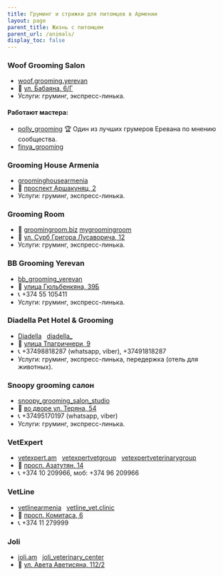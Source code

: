 ```yaml
---
title: Груминг и стрижки для питомцев в Армении
layout: page
parent_title: Жизнь с питомцем
parent_url: /animals/
display_toc: false
---
```


<div class="cards list-emoji">
<div class="card">

### Woof Grooming Salon

- <i class="fa-brands fa-instagram"></i> [woof.grooming.yerevan](https://www.instagram.com/woof.grooming.yerevan/)
- 📍 [ул. Бабаяна, 6/Г](https://yandex.ru/maps/org/woof/222409553566/)
- Услуги: груминг, экспресс-линька.

#### Работают мастера:

- <i class="fa-brands fa-instagram"></i> [polly_grooming](https://www.instagram.com/polly_grooming/) 🏆 Один из лучших грумеров Еревана по мнению сообщества.
- <i class="fa-brands fa-instagram"></i> [finya_grooming](https://www.instagram.com/finya_grooming/)

</div>
<div class="card">

### Grooming House Armenia

- <i class="fa-brands fa-instagram"></i> [groominghousearmenia](https://www.instagram.com/groominghousearmenia/)
- 📍 [проспект Аршакуняц, 2](https://yandex.ru/maps/10262/yerevan/house/YE0YcwdnSUQEQFpqfX12cHplbA==/)
- Услуги: груминг, экспресс-линька.

</div>
<div class="card">

### Grooming Room

- 🔗 [groomingroom.biz](https://www.groomingroom.biz) <i class="fa-brands fa-instagram"></i> [mygroomingroom](https://www.instagram.com/mygroomingroom/)
- 📍 [ул. Сурб Григора Лусаворича, 12](https://yandex.ru/maps/org/grooming_room/77335829117/)
- Услуги: груминг, экспресс-линька.

</div>
<div class="card">

### BB Grooming Yerevan

- <i class="fa-brands fa-instagram"></i> [bb_grooming_yerevan](https://instagram.com/bb_grooming_yerevan)
- 📍 [улица Гюльбенкяна, 39Б](https://yandex.ru/maps/10262/yerevan/house/YE0Ycg5kSUUCQFpqfX5xc3hqZg==/)
- 📞 +374 55 105411
- Услуги: груминг, экспресс-линька.

</div>
<div class="card">

### Diadella Pet Hotel & Grooming

- <i class="fa-brands fa-facebook-f"></i> [Diadella](https://www.facebook.com/profile.php?id=100064109612549) &nbsp; <i class="fa-brands fa-instagram"></i> [diadella_](https://instagram.com/diadella_/)
- 📍 [улица Тпагричнери, 9](https://yandex.ru/maps/10262/yerevan/house/YE0YcwVgSUEAQFpqfX12dnVhYQ==/)
- 📞 +37498818287 (whatsapp, viber), +37491818287
- Услуги: груминг, экспресс-линька, передержка (отель для животных).

</div>
<div class="card">

### Snoopy grooming салон

- <i class="fa-brands fa-instagram"></i> [snoopy_grooming_salon_studio](https://instagram.com/snoopy_grooming_salon_studio/)
- 📍 [во дворе ул. Теряна, 54](https://yandex.ru/maps/10262/yerevan/house/YE0YcwZoQUwAQFpqfX15dH9kZw==/)
- 📞 +37495170197 (whatsapp, viber)
- Услуги: груминг, экспресс-линька.

</div>
<div class="card">

### VetExpert

- <i class="fa-solid fa-link"></i> [vetexpert.am](https://vetexpert.am/ru/) &nbsp; <i class="fa-brands fa-facebook-f"></i> [vetexpertvetgroup](https://facebook.com/vetexpertvetgroup) &nbsp; <nobr markdown="span"><i class="fa-brands fa-instagram"></i> [vetexpertveterinarygroup](https://instagram.com/vetexpertveterinarygroup/)</nobr>
- 📍 [просп. Азатутян, 14](https://yandex.ru/maps/org/vet_ekspert/1861952348/)
- 📞 +374 10 209966, моб: +374 96 209966

</div>
<div class="card">

### VetLine

- <i class="fa-brands fa-facebook-f"></i> [vetlinearmenia](https://facebook.com/vetlinearmenia/) &nbsp; <i class="fa-brands fa-instagram"></i> [vetline_vet.clinic](https://instagram.com/vetline_vet.clinic/)
- 📍 [просп. Комитаса, 6](https://yandex.ru/maps/org/kruglosutochnaya_veterinarnaya_klinika_vetlayn/154801169156/)
- 📞 +374 11 279999

</div>
<div class="card">

### Joli

- <i class="fa-solid fa-link"></i> [joli.am](https://joli.am/) &nbsp; <i class="fa-brands fa-instagram"></i> [joli_veterinary_center](https://instagram.com/joli_veterinary_center/)
- 📍 [ул. Авета Аветисяна, 112/2](https://yandex.ru/maps/org/veterinarny_tsentr_dzholi/135151397057/)

</div>
</div>